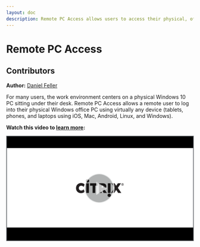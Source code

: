```yaml
---
layout: doc
description: Remote PC Access allows users to access their physical, office-based Windows PC from remote locations.
---
```

# Remote PC Access

## Contributors

**Author:** [Daniel Feller](https://twitter.com/djfeller)

For many users, the work environment centers on a physical Windows 10 PC sitting under their desk. Remote PC Access allows a remote user to log into their physical Windows office PC using virtually any device (tablets, phones, and laptops using iOS, Mac, Android, Linux, and Windows).

**Watch this video to [learn more](https://www.youtube.com/watch?v=RyNh3_FWRTM):**

[![Remove PC Access Tech Insight](/en-us/tech-zone/learn/media/shared_video-placeholder.png)](https://www.youtube.com/watch?v=RyNh3_FWRTM)
